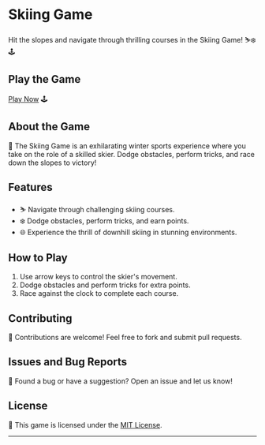 # Skiing Game

Hit the slopes and navigate through thrilling courses in the Skiing Game! ⛷️❄️🕹️

## Play the Game

[Play Now](https://aryan0-1maurya.github.io/skiing-game/) 🕹️

## About the Game

📜 The Skiing Game is an exhilarating winter sports experience where you take on the role of a skilled skier. Dodge obstacles, perform tricks, and race down the slopes to victory!

## Features

- ⛷️ Navigate through challenging skiing courses.
- ❄️ Dodge obstacles, perform tricks, and earn points.
- 🌐 Experience the thrill of downhill skiing in stunning environments.

## How to Play

1. Use arrow keys to control the skier's movement.
2. Dodge obstacles and perform tricks for extra points.
3. Race against the clock to complete each course.

## Contributing

🤝 Contributions are welcome! Feel free to fork and submit pull requests.

## Issues and Bug Reports

🐛 Found a bug or have a suggestion? Open an issue and let us know!

## License

📄 This game is licensed under the [MIT License](LICENSE).

---
